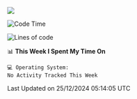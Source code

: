 
![](https://hit.yhype.me/github/profile?user_id=44564111)
<!--START_SECTION:waka-->
![Code Time](http://img.shields.io/badge/Code%20Time-24%20hrs%205%20mins-blue)

![Lines of code](https://img.shields.io/badge/From%20Hello%20World%20I%27ve%20Written-5.2%20million%20lines%20of%20code-blue)

📊 **This Week I Spent My Time On** 

```text
💻 Operating System: 
No Activity Tracked This Week
```


 Last Updated on 25/12/2024 05:14:05 UTC
<!--END_SECTION:waka-->
